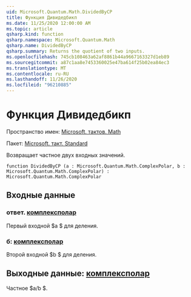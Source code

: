 ```yaml
---
uid: Microsoft.Quantum.Math.DividedByCP
title: Функция Дивидедбикп
ms.date: 11/25/2020 12:00:00 AM
ms.topic: article
qsharp.kind: function
qsharp.namespace: Microsoft.Quantum.Math
qsharp.name: DividedByCP
qsharp.summary: Returns the quotient of two inputs.
ms.openlocfilehash: 745cb108463a62af8861b44a9667163327d1eb89
ms.sourcegitcommit: a87c1aa8e7453360025e47ba614f25b02ea84ec3
ms.translationtype: MT
ms.contentlocale: ru-RU
ms.lasthandoff: 11/26/2020
ms.locfileid: "96210885"
---
```

# <a name="dividedbycp-function"></a>Функция Дивидедбикп

Пространство имен: [Microsoft. тактов. Math](xref:Microsoft.Quantum.Math)

Пакет: [Microsoft. такт. Standard](https://nuget.org/packages/Microsoft.Quantum.Standard)


Возвращает частное двух входных значений.

```qsharp
function DividedByCP (a : Microsoft.Quantum.Math.ComplexPolar, b : Microsoft.Quantum.Math.ComplexPolar) : Microsoft.Quantum.Math.ComplexPolar
```


## <a name="input"></a>Входные данные

### <a name="a--complexpolar"></a>ответ. [комплексполар](xref:Microsoft.Quantum.Math.ComplexPolar)

Первый входной $a $ для деления.


### <a name="b--complexpolar"></a>б: [комплексполар](xref:Microsoft.Quantum.Math.ComplexPolar)

Второй входной $b $ для деления.



## <a name="output--complexpolar"></a>Выходные данные: [комплексполар](xref:Microsoft.Quantum.Math.ComplexPolar)

Частное $a/b $.